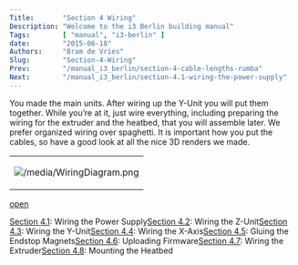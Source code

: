 ```yaml
---
Title:       "Section 4 Wiring"
Description: "Welcome to the i3 Berlin building manual"
Tags:        [ "manual", "i3-berlin" ]
date:        "2015-06-18"
Authors:     "Bram de Vries"
Slug:        "Section-4-Wiring"
Prev:        "/manual_i3_berlin/section-4-cable-lengths-rumba"
Next:        "/manual_i3_berlin/section-4.1-wiring-the-power-supply"
---
```



You made the main units. After wiring up the Y-Unit you will put them
together. While you’re at it, just wire everything, including preparing
the wiring for the extruder and the heatbed, that you will assemble
later. We prefer organized wiring over spaghetti. It is important how
you put the cables, so have a good look at all the nice 3D renders we
made.

<table>
<col width="100%" />
<tbody>
<tr class="odd">
<td align="left"><p><img src="/media/WiringDiagram.png" alt="/media/WiringDiagram.png" /></p></td>
</tr>
</tbody>
</table>

[open](file:/media/WiringDiagram.svg)

[Section
4.1](/manual_i3_berlin/section-4.1-wiring-the-power-supply):
Wiring the Power Supply[Section
4.2](/manual_i3_berlin/section-4.2-wiring-the-z-unit):
Wiring the Z-Unit[Section
4.3](/manual_i3_berlin/section-4.3-wiring-the-y-unit):
Wiring the Y-Unit[Section
4.4](/manual_i3_berlin/section-4.4-wiring-the-x-axis):
Wiring the X-Axis[Section
4.5](/manual_i3_berlin/section-4.5-gluing-the-endstop-magnets):
Gluing the Endstop Magnets[Section
4.6](/manual_i3_berlin/section-4.6-uploading-firmware):
Uploading Firmware[Section
4.7](/manual_i3_berlin/section-4.7-wiring-the-extruder):
Wiring the Extruder[Section
4.8](/manual_i3_berlin/section-4.8-mounting-the-heatbed):
Mounting the Heatbed

